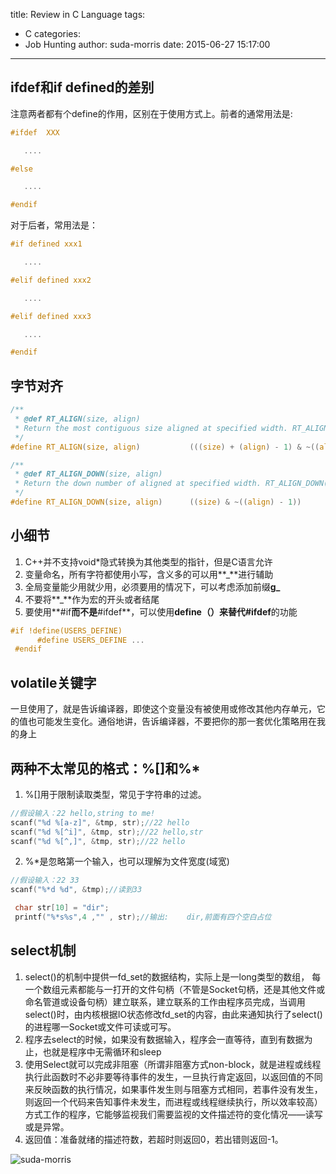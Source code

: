 title: Review in C Language
tags:
  - C
categories:
  - Job Hunting
author: suda-morris
date: 2015-06-27 15:17:00
---
## ifdef和if defined的差别

注意两者都有个define的作用，区别在于使用方式上。前者的通常用法是:
```C 只能在两者中选择是否有定义
#ifdef  XXX

   ....

#else

   ....

#endif
```
对于后者，常用法是：
```C 可以在多个中选择是否有定义
#if defined xxx1

   ....

#elif defined xxx2

   ....

#elif defined xxx3

   ....

#endif
```

## 字节对齐

```c
/**
 * @def RT_ALIGN(size, align)
 * Return the most contiguous size aligned at specified width. RT_ALIGN(13, 4) would return 16.
 */
#define RT_ALIGN(size, align)           (((size) + (align) - 1) & ~((align) - 1))

/**
 * @def RT_ALIGN_DOWN(size, align)
 * Return the down number of aligned at specified width. RT_ALIGN_DOWN(13, 4) would return 12.
 */
#define RT_ALIGN_DOWN(size, align)      ((size) & ~((align) - 1))
```

## 小细节

1. C++并不支持void*隐式转换为其他类型的指针，但是C语言允许
2. 变量命名，所有字符都使用小写，含义多的可以用**_**进行辅助
3. 全局变量能少用就少用，必须要用的情况下，可以考虑添加前缀**g_**
4. 不要将**_**作为宏的开头或者结尾
5. 要使用**#if**而不是**#ifdef**，可以使用**define（）**来替代**#ifdef**的功能
```C
#if !define(USERS_DEFINE)
      #define USERS_DEFINE ...
 #endif
```

## volatile关键字

一旦使用了，就是告诉编译器，即使这个变量没有被使用或修改其他内存单元，它的值也可能发生变化。通俗地讲，告诉编译器，不要把你的那一套优化策略用在我的身上

## 两种不太常见的格式：%[]和%*

1. %[]用于限制读取类型，常见于字符串的过滤。
```C 
//假设输入：22 hello,string to me!
scanf("%d %[a-z]", &tmp, str);//22 hello
scanf("%d %[^i]", &tmp, str);//22 hello,str
scanf("%d %[^,]", &tmp, str);//22 hello
```
2. %*是忽略第一个输入，也可以理解为文件宽度(域宽)
```C 
//假设输入：22 33
scanf("%*d %d", &tmp);//读到33
```
```C
 char str[10] = "dir";
 printf("%*s%s",4 ,"" , str);//输出:    dir,前面有四个空白占位   
```

## select机制

1. select()的机制中提供一fd_set的数据结构，实际上是一long类型的数组， 每一个数组元素都能与一打开的文件句柄（不管是Socket句柄，还是其他文件或命名管道或设备句柄）建立联系，建立联系的工作由程序员完成，当调用select()时，由内核根据IO状态修改fd_set的内容，由此来通知执行了select()的进程哪一Socket或文件可读或可写。
2. 程序去select的时候，如果没有数据输入，程序会一直等待，直到有数据为止，也就是程序中无需循环和sleep
3. 使用Select就可以完成非阻塞（所谓非阻塞方式non-block，就是进程或线程执行此函数时不必非要等待事件的发生，一旦执行肯定返回，以返回值的不同来反映函数的执行情况，如果事件发生则与阻塞方式相同，若事件没有发生，则返回一个代码来告知事件未发生，而进程或线程继续执行，所以效率较高）方式工作的程序，它能够监视我们需要监视的文件描述符的变化情况——读写或是异常。
4. 返回值：准备就绪的描述符数，若超时则返回0，若出错则返回-1。

![suda-morris](http://i.imgur.com/Nn7Krru.gif)

